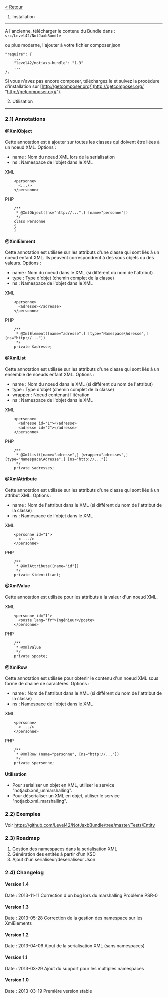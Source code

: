 [< Retour](https://github.com/Level42/NotJaxbBundle/blob/master/README.md "< Retour")


1) Installation
----------------------------------
A l'ancienne, télécharger le contenu du Bundle dans : `src/Level42/NotJaxbBundle`

ou plus moderne, l'ajouter à votre fichier composer.json

    "require": {
        ...
        "level42/notjaxb-bundle": "1.3"
        ...
    },

Si vous n'avez pas encore composer, téléchargez le et suivez la procédure d'installation sur
[http://getcomposer.org/](http://getcomposer.org/ "http://getcomposer.org/").


2) Utilisation
-------------------------------
### 2.1) Annotations
#### @XmlObject
Cette annotation est à ajouter sur toutes les classes qui doivent être liées à un noeud XML.
Options :
- name : Nom du noeud XML lors de la serialisation
- ns : Namespace de l'objet dans le XML

XML

        <personne>
          <.../>
        </personne>
        
PHP

        /**
         * @XmlObject([ns="http://...",] [name="personne"])
         */
        class Personne
        {
        }
        
#### @XmlElement
Cette annotation est utilisée sur les attributs d'une classe qui sont liés à un noeud enfant XML. Ils peuvent correspondrent à des sous objets ou des valeurs.
Options :
- name : Nom du noeud dans le XML (si différent du nom de l'attribut)
- type : Type d'objet (chemin complet de la classe)
- ns : Namespace de l'objet dans le XML

XML

        <personne>
          <adresse></adresse>
        </personne>
        
PHP

        /**
         * @XmlElement([name="adresse",] [type="Namespace\Adresse",] [ns="http://..."])
         */
        private $adresse;

#### @XmlList
Cette annotation est utilisée sur les attributs d'une classe qui sont liés à un ensemble de noeuds enfant XML.
Options :
- name : Nom du noeud dans le XML (si différent du nom de l'attribut)
- type : Type d'objet (chemin complet de la classe)
- wrapper : Noeud contenant l'itération
- ns : Namespace de l'objet dans le XML

XML

        <personne>
          <adresse id="1"></adresse>
          <adresse id="2"></adresse>
        </personne>
        
PHP

        /**
         * @XmlList([name="adresse",] [wrapper="adresses",] [type="Namespace\Adresse",] [ns="http://..."])
         */
        private $adresses;


#### @XmlAttribute
Cette annotation est utilisée sur les attributs d'une classe qui sont liés à un attribut XML.
Options :
- name : Nom de l'attribut dans le XML (si différent du nom de l'attribut de la classe)
- ns : Namespace de l'objet dans le XML

XML

        <personne id="1">
          < .../>
        </personne>
        
PHP

        /**
         * @XmlAttribute([name="id"])
         */
        private $identifiant;

#### @XmlValue
Cette annotation est utilisée pour les attributs à la valeur d'un noeud XML.

XML

        <personne id="1">
          <poste lang="fr">Ingénieur</poste>
        </personne>
        
PHP

        /**
         * @XmlValue
         */
        private $poste;

#### @XmlRow
Cette annotation est utilisée pour obtenir le contenu d'un noeud XML sous forme de chaine de caractères.
Options :
- name : Nom de l'attribut dans le XML (si différent du nom de l'attribut de la classe)
- ns : Namespace de l'objet dans le XML

XML

        <personne>
          < .../>
        </personne>

PHP

        /**
         * @XmlRow (name="personne", [ns="http://..."])
         */
        private $personne;

#### Utilisation
- Pour serialiser un objet en XML, utiliser le service "notjaxb.xml_unmarshalling".
- Pour déserialiser un XML en objet, utiliser le service "notjaxb.xml_marshalling".

### 2.2) Exemples
Voir https://github.com/Level42/NotJaxbBundle/tree/master/Tests/Entity

### 2.3) Roadmap
1. Gestion des namespaces dans la serialisation XML
2. Génération des entités à partir d'un XSD
3. Ajout d'un serialiseur/deserialiseur Json

### 2.4) Changelog
#### Version 1.4
Date : 2013-11-11
Correction d'un bug lors du marshalling
Problème PSR-0
#### Version 1.3
Date : 2013-05-28
Correction de la gestion des namespace sur les XmlElements
#### Version 1.2
Date : 2013-04-06
Ajout de la serialisation XML (sans namespaces)
#### Version 1.1
Date : 2013-03-29
Ajout du support pour les multiples namespaces
#### Version 1.0
Date : 2013-03-19
Première version stable